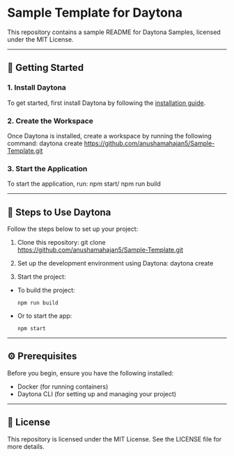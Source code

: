 # Sample Template for Daytona

This repository contains a sample README for Daytona Samples, licensed under the MIT License.

---

## 🚀 Getting Started

### 1. Install Daytona

To get started, first install Daytona by following the [installation guide](https://www.daytona.io/docs/installation/installation/).

### 2. Create the Workspace

Once Daytona is installed, create a workspace by running the following command: daytona create https://github.com/anushamahajan5/Sample-Template.git


### 3. Start the Application

To start the application, run: npm start/ npm run build

---

## 🔧 Steps to Use Daytona

Follow the steps below to set up your project:

1. Clone this repository: git clone https://github.com/anushamahajan5/Sample-Template.git

2. Set up the development environment using Daytona: daytona create
   
3. Start the project:
- To build the project:
  ```
  npm run build
  ```
- Or to start the app:
  ```
  npm start
  ```

---

## ⚙️ Prerequisites

Before you begin, ensure you have the following installed:

- Docker (for running containers)
- Daytona CLI (for setting up and managing your project)

---

## 📄 License

This repository is licensed under the MIT License. See the LICENSE file for more details.


